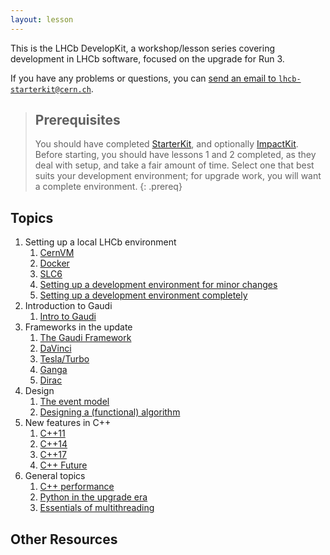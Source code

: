 ```yaml
---
layout: lesson
---
```


This is the LHCb DevelopKit, a workshop/lesson series covering development in LHCb software, focused on the upgrade for Run 3.

If you have any problems or questions, you can [send an email to
`lhcb-starterkit@cern.ch`](mailto:lhcb-starterkit@cern.ch).

> ## Prerequisites
>
> You should have completed [StarterKit](https://lhcb.github.io/first-analysis-steps/), and optionally [ImpactKit](https://lhcb.github.io/second-analysis-steps/). Before starting, you should have lessons 1 and 2 completed, as they deal with setup, and take a fair amount of time. Select one that best suits your development environment; for upgrade work, you will want a complete environment.
{: .prereq}

## Topics

1. Setting up a local LHCb environment
    1. [CernVM](01a-cernvm)
    2. [Docker](01b-docker)
    3. [SLC6](01c-sl6)
    1. [Setting up a development environment for minor changes](01d-setupsimple)
    2. [Setting up a development environment completely](01e-setupcomplete)
2. Introduction to Gaudi
    1. [Intro to Gaudi](02a-gaudi-intro)
3. Frameworks in the update
    1. [The Gaudi Framework](03a-gaudi)
    2. [DaVinci](03b-davinci)
    3. [Tesla/Turbo](03c-tesla)
    4. [Ganga](03d-ganga)
    5. [Dirac](03e-dirac)
4. Design
    1. [The event model](04a-event)
    2. [Designing a (functional) algorithm](04b-algo)
5. New features in C++
    1. [C++11](05a-cpp11)
    1. [C++14](05b-cpp14)
    1. [C++17](05c-cpp17)
    4. [C++ Future](05d-cppfuture)
6. General topics
    1. [C++ performance](06a-perf)
    2. [Python in the upgrade era](06b-python)
    3. [Essentials of multithreading](06c-multi)

## Other Resources


